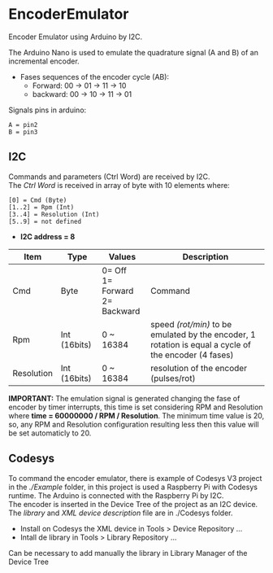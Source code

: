 # EncoderEmulator
Encoder Emulator using Arduino by I2C.

The Arduino Nano is used to emulate the quadrature signal (A and B) of an incremental encoder.  

* Fases sequences of the encoder cycle (AB):  
  * Forward: 00 -> 01 -> 11 -> 10 
  * backward: 00 -> 10 -> 11 -> 01 


Signals pins in arduino:  
```
A = pin2
B = pin3
```

## I2C
Commands and parameters (Ctrl Word) are received by I2C.  
The _Ctrl Word_ is received in array of byte with 10 elements where:
```
[0] = Cmd (Byte)
[1..2] = Rpm (Int)
[3..4] = Resolution (Int)
[5..9] = not defined
```

* __I2C address = 8__

| Item | Type | Values | Description |
| ---- | ---- | ------ | ----------- |
| Cmd | Byte | 0= Off<br>1= Forward<br>2= Backward | Command |
| Rpm | Int (16bits) | 0 ~ 16384 |speed _(rot/min)_ to be emulated by the encoder, 1 rotation is equal a cycle of the encoder (4 fases) |
| Resolution | Int (16bits) | 0 ~ 16384 | resolution of the encoder (pulses/rot) |

__IMPORTANT:__ The emulation signal is generated changing the fase of encoder by timer interrupts, this time is set considering RPM and Resolution where 
__time = 60000000 / RPM / Resolution__. The minimum time value is 20, so, any RPM and Resolution configuration resulting less then this value will be set automaticly to 20.

## Codesys
To command the encoder emulator, there is example of Codesys V3 project in the _./Example_ folder, in this project is used a Raspberry Pi with Codesys runtime. The Arduino is connected with the Raspberry Pi by I2C.  
The encoder is inserted in the Device Tree of the project as an I2C device. The _library_ and _XML device description_ file are in ./Codesys folder.  

* Install on Codesys the XML device in Tools > Device Repository ...
* Intall de library in Tools > Library Repository ...

Can be necessary to add manually the library in Library Manager of the Device Tree